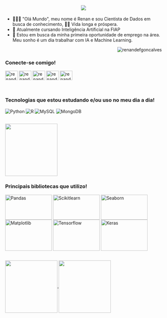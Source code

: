 <h1 align="center">
    <img src="https://readme-typing-svg.herokuapp.com/?font=Righteous&size=35&center=true&vCenter=true&width=500&height=70&duration=4000&lines=Renan+de+França+Gonçalves;"/>
</h1>

- 🧑🏽‍💻 "Olá Mundo", meu nome é Renan e sou Cientista de Dados em busca de conhecimento, 🖖🏽 Vida longa e próspera.
- 🌱 Atualmente cursando Inteligência Artificial na FIAP
- 🔭 Estou em busca da minha primeira oportunidade de emprego na área. Meu sonho é um dia trabalhar com IA e Machine Learning.

<p align="right"> <img src="https://komarev.com/ghpvc/?username=renandefgoncalves&label=Profile%20views&color=DD6387&style=flat" alt="renandefgoncalves"/></p>
<h3 align="left">Conecte-se comigo!</h3>
<p align="left">
<a href="https://linkedin.com/in/renandefgoncalves" target="blank"><img align="center" src="https://raw.githubusercontent.com/rahuldkjain/github-profile-readme-generator/master/src/images/icons/Social/linked-in-alt.svg" alt="renandefgoncalves" height="30" width="40" /></a>
<a href="https://kaggle.com/renandefgoncalves" target="blank"><img align="center" src="https://raw.githubusercontent.com/rahuldkjain/github-profile-readme-generator/master/src/images/icons/Social/kaggle.svg" alt="renandefgoncalves" height="30" width="40" /></a>
<a href="https://stackoverflow.com/users/renandefgoncalves" target="blank"><img align="center" src="https://raw.githubusercontent.com/rahuldkjain/github-profile-readme-generator/master/src/images/icons/Social/stack-overflow.svg" alt="renandefgoncalves" height="30" width="40" /></a>
<a href="https://dev.to/renandefgoncalves" target="blank"><img align="center" src="https://raw.githubusercontent.com/rahuldkjain/github-profile-readme-generator/master/src/images/icons/Social/devto.svg" alt="renandefgoncalves" height="30" width="40" /></a>
<a href="https://instagram.com/renandefgoncalves" target="blank"><img align="center" src="https://raw.githubusercontent.com/rahuldkjain/github-profile-readme-generator/master/src/images/icons/Social/instagram.svg" alt="renandefgoncalves" height="30" width="40" /></a>
</p></br>

### Tecnologias que estou estudando e/ou uso no meu dia a dia!
<p align="left">
    <img align="center" alt="Python" src="https://img.shields.io/badge/Python-3776AB?style=for-the-badge"/>
    <img align="center" alt="R" src="https://img.shields.io/badge/R-276DC3?style=for-the-badge"/>
    <img align="center" alt="MySQL" src="https://img.shields.io/badge/MySQL-00718B?style=for-the-badge"/>
    <img align="center" alt="MongoDB" src="https://img.shields.io/badge/MongoDB-4EA94B?style=for-the-badge"/>    
    <!--<img align="center" alt="Neo4j" src="https://img.shields.io/badge/Neo4j-018bff?style=for-the-badge&logo=neo4j&logoColor=white"/><br/><br/>-->
    <!--<img align="center" alt="AWS" src="https://img.shields.io/badge/Amazon_AWS-FFA500?style=for-the-badge"/>-->
    <!--<img align="center" alt="Excel" src="https://img.shields.io/badge/Microsoft_Excel-217346?style=for-the-badge&logo=microsoft-excel&logoColor=white"/>-->
    <!--<img align="center" alt="Power BI" src="https://img.shields.io/badge/Power_BI-yellow?style=for-the-badge&logo=microsoft-power_bi&logoColor=white"/>-->
    <!--<img align="center" alt="Tableau" src="https://img.shields.io/badge/Tableau-E97627?style=for-the-badge&logo=Tableau&logoColor=white">-->
    <!--<img align="center" alt="Kibana" src="https://img.shields.io/badge/Kibana-005571?style=for-the-badge&logo=Kibana&logoColor=white">-->
</p><br>
<img align="center" src="https://github-readme-stats.vercel.app/api/top-langs/?username=renandefgoncalves&size_weight=0.5&count_weight=0.5&theme=dracula" style="height:12em;"></br>

### Principais bibliotecas que utilizo!
<p align="left">
  <img align="center" alt="Pandas" height="80" width="150" src="https://cdn.jsdelivr.net/gh/devicons/devicon@latest/icons/pandas/pandas-original-wordmark.svg"/>
  <img align="center" alt="Scikitlearn" height="80" width="150" src="https://cdn.jsdelivr.net/gh/devicons/devicon@latest/icons/scikitlearn/scikitlearn-original.svg"/>
  <img align="center" alt="Seaborn" height="80" width="150" src="https://seaborn.pydata.org/_images/logo-mark-lightbg.svg"/> 
  <img align="center" alt="Matplotlib" height="100" width="150" src="https://cdn.jsdelivr.net/gh/devicons/devicon@latest/icons/matplotlib/matplotlib-original-wordmark.svg" />
  <img align="center" alt="Tensorflow" height="100" width="150" src="https://cdn.jsdelivr.net/gh/devicons/devicon@latest/icons/tensorflow/tensorflow-original-wordmark.svg"/>         
  <img align="center" alt="Keras" height="100" width="150" src="https://cdn.jsdelivr.net/gh/devicons/devicon@latest/icons/keras/keras-original-wordmark.svg" />                   
</p><br>
    
<div>
    <a href="https://github.com/renandefgoncalves">
    <img align="center" src="https://github-readme-stats.vercel.app/api?username=renandefgoncalves&show_icons=true&theme=dracula" style="height:12em;">
    <img align="center" src="https://github-readme-streak-stats.herokuapp.com/?user=renandefgoncalves&show_icons=true&theme=dracula" style="height:12em;"/></p>
</div>



